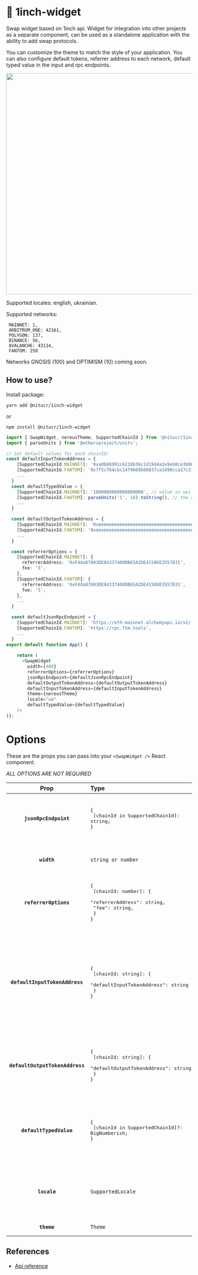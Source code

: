 # 🧩 1inch-widget

 Swap widget based on 1inch api. Widget for integration into other projects as a separate component, can be used as a standalone application with the ability to add swap protocols.

You can customize the theme to match the style of your application. You can also configure default tokens, referrer address to each network, default typed value in the input and rpc endpoints.

<img src="https://raw.githubusercontent.com/yozh-io/1inch-widget/main/src/assets/screenshot-widget.png?token=GHSAT0AAAAAABZC22TVNIH4U7W4X5B4BMOIY3OXKFQ" height="600" />

Supported locales: english, ukrainian.

Supported networks:
```
 MAINNET: 1,
 ARBITRUM_ONE: 42161,
 POLYGON: 137,
 BINANCE: 56,
 AVALANCHE: 43114,
 FANTOM: 250
```
Networks GNOSIS (100) and OPTIMISM (10) coming soon.

## How to use?
Install package:

`yarn add @nitucr/1inch-widget`

or

`npm install @nitucr/1inch-widget`

```ts
import { SwapWidget, nereusTheme, SupportedChainId } from '@nitucr/1inch-widget';
import { parseUnits } from '@ethersproject/units';

// Set default values for each chainId:
const defaultInputTokenAddress = {
    [SupportedChainId.MAINNET]: '0xa0b86991c6218b36c1d19d4a2e9eb0ce3606eb48',
    [SupportedChainId.FANTOM]: '0x7f5c764cbc14f9669b88837ca1490cca17c31607',
    ...
  }
  const defaultTypedValue = {
    [SupportedChainId.MAINNET]: '1000000000000000000', // value in wei (1 eth on Ethereum mainnet)
    [SupportedChainId.FANTOM]: parseUnits('1', 18).toString(), // the second variant 
    ...
  }

  const defaultOutputTokenAddress = {
    [SupportedChainId.MAINNET]: '0xeeeeeeeeeeeeeeeeeeeeeeeeeeeeeeeeeeeeeeee',
    [SupportedChainId.FANTOM]: '0xeeeeeeeeeeeeeeeeeeeeeeeeeeeeeeeeeeeeeeee',
    ...
  }

  const referrerOptions = {
    [SupportedChainId.MAINNET]: {
      referrerAddress: '0xF4da87003DE84337400DB65A2DE41586E3557831',
      fee: '3',
    },
    [SupportedChainId.FANTOM]: {
      referrerAddress: '0xF4da87003DE84337400DB65A2DE41586E3557831',
      fee: '5',
    },
    ...
  }

  const defaultJsonRpcEndpoint = {
    [SupportedChainId.MAINNET]: 'https://eth-mainnet.alchemyapi.io/v2/...',
    [SupportedChainId.FANTOM]: 'https://rpc.ftm.tools',
    ...
  }
export default function App() {
  
    return (
      <SwapWidget
        width={400}
        referrerOptions={referrerOptions}
        jsonRpcEndpoint={defaultJsonRpcEndpoint}
        defaultOutputTokenAddress={defaultOutputTokenAddress}
        defaultInputTokenAddress={defaultInputTokenAddress}
        theme={nereusTheme}
        locale="ua"
        defaultTypedValue={defaultTypedValue}
    />
)};
```
# Options

These are the props you can pass into your `<SwapWidget />` React component.

_ALL OPTIONS ARE NOT REQUIRED_

|         Prop          | Type                                     | Value                                                                                                                                         | Default                          |
|:---------------------:|:-----------------------------------------|:----------------------------------------------------------------------------------------------------------------------------------------------|:---------------------------------|
| **`jsonRpcEndpoint`** | <pre>{<br>  [chainId in SupportedChainId]: string; <br>}</pre> | In order for a software application to interact with the blockchain, it must connect to node.                           | <pre>{<br>  1: 'https://cloudflare-eth.com',<br>  56: 'https://bsc-dataseed1.ninicoin.io',<br>  137: 'https://polygon-rpc.com/',<br>  250: 'https://rpc.ftm.tools',<br>  42161: 'https://arb1.arbitrum.io/rpc',<br>  43114: 'https://api.avax.network/ext/bc/C/rpc',<br>}</pre> |
| **`width`**           | `string or number`                       | You can customize the width by passing a number (of pixels) to the width prop of the widget.                                                  | `418`                            |
| **`referrerOptions`** | <pre>{<br>  [chainId: number]: {<br>    "referrerAddress": string,<br>    "fee": string,<br>  }<br>}</pre>| Fee is a number from 1 to 3 percent. <br/> After each swap, a percentage from swap amount equal to fee will be transferred to referrerAddress | <pre>{<br>  1: {<br>    "referrerAddress": "",<br>    "fee": "",<br>  }<br>}</pre> |
| **`defaultInputTokenAddress`** | <pre>{<br>  [chainId: string]: {<br>    "defaultInputTokenAddress": string<br>  }<br>}</pre>| Address of the token to be selected by default in the input field (e.g. USDC) for each network chain ID. If left empty the widget will use the native token of the connected chain as default. This can be explicitly defined by the special string 'NATIVE'. For convenience you may pass a single string instead of a chainId mapping.   | ``string or 'NATIVE'`` |
| **`defaultOutputTokenAddress`** | <pre>{<br>  [chainId: string]: {<br>    "defaultOutputTokenAddress": string<br>  }<br>}</pre>| Address of the token to be selected by default in the input field (e.g. USDC) for each network chain ID. None if left empty. Any addresses provided in this parameter must be included in the tokenList. | ``string or 'NATIVE'`` |
| **`defaultTypedValue`** | <pre>{<br>  [chainId in SupportedChainId]?: BigNumberish; <br>}</pre> | Value in wei. This value will respect the decimals of the inputTokenAddress. If the defaultInputTokenAddress is USDC, defaultTypedValue should be `1000000` (it means 1 USDC). | `0`           |
| **`locale`**          | `SupportedLocale`                       | Specifies an explicit locale to use for the widget interface. This can be set to one of the values exported by the library in SUPPORTED_LOCALES.| `en`                        |
| **`theme`**          | `Theme`                       | Specifies a custom theme. See [MUI THEME](https://mui.com/material-ui/customization/theming/) |  light `default-theme`                        |

## References

- [Api reference](https://docs.1inch.io/docs/aggregation-protocol/api/swagger)

